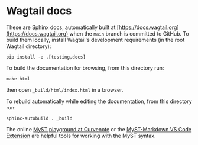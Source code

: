 # Wagtail docs

These are Sphinx docs, automatically built at [https://docs.wagtail.org](https://docs.wagtail.org) when the `main` branch is committed to GitHub. To build them locally, install Wagtail's development requirements (in the root Wagtail directory):

    pip install -e .[testing,docs]

To build the documentation for browsing, from this directory run:

    make html

then open `_build/html/index.html` in a browser.

To rebuild automatically while editing the documentation, from this directory run:

    sphinx-autobuild . _build

The online [MyST playground at Curvenote](https://curvenote.com/blog/working-locally-with-myst-markdown#cFcGTrnCiH) or the [MyST-Markdown VS Code Extension](https://marketplace.visualstudio.com/items?itemName=ExecutableBookProject.myst-highlight) are helpful tools for working with the MyST syntax.
